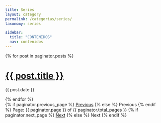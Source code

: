 ```yaml
---
title: Series
layout: category
permalink: /categorias/series/
taxonomy: series

sidebar:
  title: "CONTENIDOS"
  nav: contenidos
---
```


<!-- This loops through the paginated posts -->
{% for post in paginator.posts %}
<h1><a href="{{ post.url }}">{{ post.title }}</a></h1>
<p class="author">
  <span class="date">{{ post.date }}</span>
</p>
{% endfor %}

<!-- Pagination links -->
<div class="pagination">
  {% if paginator.previous_page %}
  <a href="{{ paginator.previous_page_path }}" class="previous">Previous</a>
  {% else %}
  <span class="previous">Previous</span>
  {% endif %}
  <span class="page_number ">Page: {{ paginator.page }} of {{ paginator.total_pages }}</span>
  {% if paginator.next_page %}
  <a href="{{ paginator.next_page_path }}" class="next">Next</a>
  {% else %}
  <span class="next ">Next</span>
  {% endif %}
</div>
